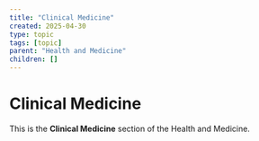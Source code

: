 ```yaml
---
title: "Clinical Medicine"
created: 2025-04-30
type: topic
tags: [topic]
parent: "Health and Medicine"
children: []
---
```


# Clinical Medicine

This is the **Clinical Medicine** section of the Health and Medicine.
